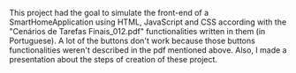This project had the goal to simulate the front-end of a SmartHomeApplication using HTML, JavaScript and CSS according with the "Cenários de Tarefas Finais_012.pdf" functionalities written in them (in Portuguese). A lot of the buttons don't work
because those buttons functionalities weren't described in the pdf mentioned above. Also, I made a presentation about the steps of creation of these project.
